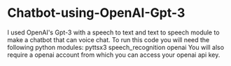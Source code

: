 # Chatbot-using-OpenAI-Gpt-3
I used OpenAI's Gpt-3 with a speech to text and text to speech module to make a chatbot that can voice chat.
To run this code you will need the following python modules:
pyttsx3
speech_recognition
openai
You will also require a openai account from which you can access your openai api key.
